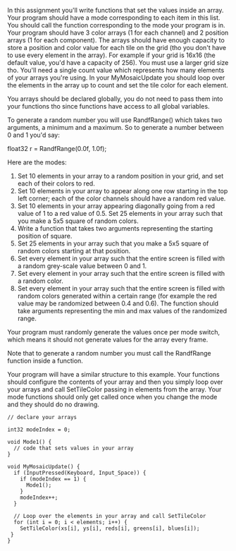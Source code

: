 In this assignment you'll write functions that set the values inside an array. Your program should have a mode corresponding to each item in this list. You should call the function corresponding to  the mode your program is in. Your program should have 3 color arrays (1  for each channel) and 2 position arrays (1 for each component). The  arrays should have enough capacity to store a position and color value  for each tile on the grid (tho you don't have to use every element in  the array). For example if your grid is 16x16 (the default value, you'd  have a capacity of 256). You must use a larger grid size tho. You'll  need a single count value which represents how many elements of your arrays you're using. In your MyMosaicUpdate you should loop over the elements in the  array up to count and set the tile color for each element.

You arrays should be declared globally, you do not need to pass them into your functions tho since functions have access to all  global variables.

To generate a random number you will use RandfRange()  which takes two arguments, a minimum and a maximum. So to generate a  number between 0 and 1 you'd say:

float32 r = RandfRange(0.0f, 1.0f);

Here are the modes:

1. Set 10 elements in your array to a random position in your grid, and set each of their colors to red. 
2. Set 10 elements in your array to appear along one row starting in the  top left corner; each of the color channels should have a random red value. 
3. Set 10 elements in your array appearing diagonally going from a red value of 1 to a red value of 0.5. Set 25 elements in your array such that you make a 5x5 square of random  colors.
4.  Write a function that takes two arguments representing the starting position of square. 
5. Set 25 elements in your array such that you make a  5x5 square of random colors starting at that position. 
6. Set every element in your array such that the entire screen is filled with a random grey-scale value between 0 and 1. 
7. Set every element in your array such that the entire screen is filled with a random color.
8. Set every element in your array such that the entire screen is filled with random colors generated within a certain range (for example the red value may be randomized between 0.4 and 0.6). The function should take  arguments representing the min and max values of the randomized range.

Your program must randomly generate the values once per  mode switch, which means it should not generate values for the array  every frame.

Note that to generate a random number you must call the RandfRange function inside a function.

Your program will have a similar structure to this  example. Your functions should configure the contents of your array and  then you simply loop over your arrays and call SetTileColor passing in  elements from the array. Your mode functions should only get called once when you change the mode and they should do no drawing. 

```
// declare your arrays

int32 modeIndex = 0;

void Mode1() {
  // code that sets values in your array
}

void MyMosaicUpdate() {
  if (InputPressed(Keyboard, Input_Space)) {
    if (modeIndex == 1) {
      Mode1();
    }
    modeIndex++;
  }

  // Loop over the elements in your array and call SetTileColor
  for (int i = 0; i < elements; i++) {
    SetTileColor(xs[i], ys[i], reds[i], greens[i], blues[i]);
 }
}
```

